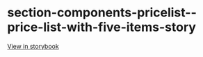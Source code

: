 # section-components-pricelist--price-list-with-five-items-story

[View in storybook](https://raw.githack.com/Independent-Digital-News-and-Media-Ltd/indy-branch-review/PR-7617-sb/index.html?path=/story/section-components-pricelist--price-list-with-five-items-story)